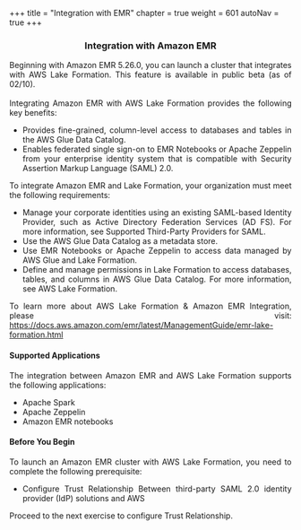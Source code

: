 +++
title = "Integration with EMR"
chapter = true
weight = 601
autoNav = true
+++

<center><h3>Integration with Amazon EMR</h3></center>

<div style="text-align: justify">
    Beginning with Amazon EMR 5.26.0, you can launch a cluster that integrates with AWS Lake Formation. This feature is available in public beta (as of 02/10).
    <br/><br/>
    Integrating Amazon EMR with AWS Lake Formation provides the following key benefits:
    <ul>
        <li>Provides fine-grained, column-level access to databases and tables in the AWS Glue Data Catalog.</li>
        <li>Enables federated single sign-on to EMR Notebooks or Apache Zeppelin from your enterprise identity system that is compatible with Security Assertion Markup Language (SAML) 2.0.</li>
    </ul>
    To integrate Amazon EMR and Lake Formation, your organization must meet the following requirements:
    <ul>
        <li>Manage your corporate identities using an existing SAML-based Identity Provider, such as Active Directory Federation Services (AD FS). For more information, see Supported Third-Party Providers for SAML.</li>
        <li>Use the AWS Glue Data Catalog as a metadata store.</li>
        <li>Use EMR Notebooks or Apache Zeppelin to access data managed by AWS Glue and Lake Formation.</li>
        <li>Define and manage permissions in Lake Formation to access databases, tables, and columns in AWS Glue Data Catalog. For more information, see AWS Lake Formation.</li>
    </ul>
    To learn more about AWS Lake Formation & Amazon EMR Integration, please visit: <a href="https://docs.aws.amazon.com/emr/latest/ManagementGuide/emr-lake-formation.html">https://docs.aws.amazon.com/emr/latest/ManagementGuide/emr-lake-formation.html</a>
    <h4>Supported Applications</h4>
    The integration between Amazon EMR and AWS Lake Formation supports the following applications:
    <ul>
        <li>Apache Spark</li>
        <li>Apache Zeppelin</li>
        <li>Amazon EMR notebooks</li>
    </ul>
    
   <h4>Before You Begin</h4>
    To launch an Amazon EMR cluster with AWS Lake Formation, you need to complete the following prerequisite:
   <ul>
        <li>Configure Trust Relationship Between third-party SAML 2.0 identity provider (IdP) solutions and AWS </li>
 
   </ul>
    Proceed to the next exercise to configure Trust Relationship.
</div>